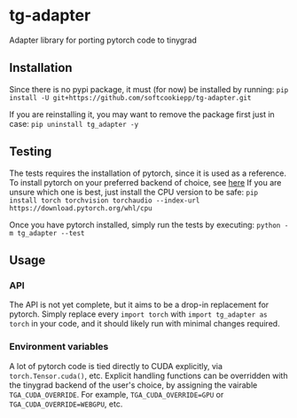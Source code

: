# tg-adapter
Adapter library for porting pytorch code to tinygrad

## Installation
Since there is no pypi package, it must (for now) be installed by running:
`pip install -U git+https://github.com/softcookiepp/tg-adapter.git`

If you are reinstalling it, you may want to remove the package first just in case:
`pip uninstall tg_adapter -y`

## Testing
The tests requires the installation of pytorch, since it is used as a reference.
To install pytorch on your preferred backend of choice, see [here](https://pytorch.org/get-started/locally/)
If you are unsure which one is best, just install the CPU version to be safe:
`pip install torch torchvision torchaudio --index-url https://download.pytorch.org/whl/cpu`

Once you have pytorch installed, simply run the tests by executing:
`python -m tg_adapter --test`

## Usage
### API
The API is not yet complete, but it aims to be a drop-in replacement for pytorch.
Simply replace every `import torch` with `import tg_adapter as torch` in your code, and it should likely run with minimal changes required.

### Environment variables
A lot of pytorch code is tied directly to CUDA explicitly, via
`torch.Tensor.cuda()`, etc.
Explicit handling functions can be overridden with the tinygrad backend
of the user's choice, by assigning the vairable `TGA_CUDA_OVERRIDE`.
For example, `TGA_CUDA_OVERRIDE=GPU` or `TGA_CUDA_OVERRIDE=WEBGPU`, etc.
